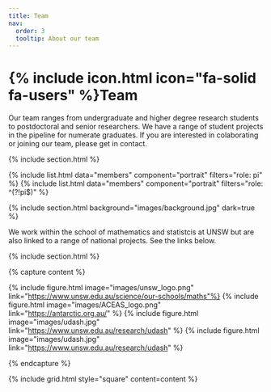 ```yaml
---
title: Team
nav:
  order: 3
  tooltip: About our team
---
```


# {% include icon.html icon="fa-solid fa-users" %}Team

Our team ranges from undergraduate and higher degree research students to postdoctoral and senior researchers. We have a range of student projects in the pipeline for numerate graduates. If you are interested in colaborating or joining our team, please get in contact. 

{% include section.html %}

{% include list.html data="members" component="portrait" filters="role: pi" %}
{% include list.html data="members" component="portrait" filters="role: ^(?!pi$)" %}

{% include section.html background="images/background.jpg" dark=true %}

We work within the school of mathematics and statistcis at UNSW but are also linked to a range of national projects. See the links below.

{% include section.html %}

{% capture content %}

{% include figure.html image="images/unsw_logo.png" link="https://www.unsw.edu.au/science/our-schools/maths"%}
{% include figure.html image="images/ACEAS_logo.png" link="https://antarctic.org.au/" %}
{% include figure.html image="images/udash.jpg" link="https://www.unsw.edu.au/research/udash" %}
{% include figure.html image="images/udash.jpg" link="https://www.unsw.edu.au/research/udash" %}

{% endcapture %}

{% include grid.html style="square" content=content %}
